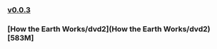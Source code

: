 ### [v0.0.3](https://github.com/littleflute/great-course26/edit/master/README.md)
### [How the Earth Works/dvd2](How the Earth Works/dvd2) [583M]
